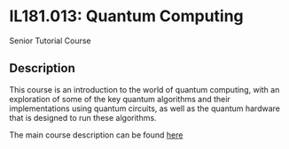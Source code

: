 # IL181.013: Quantum Computing
Senior Tutorial Course

## Description
This course is an introduction to the world of quantum computing, with an exploration of some of the key quantum algorithms and their implementations using quantum circuits, as well as the quantum hardware that is designed to run these algorithms.

The main course description can be found [here](https://course-resources.minerva.kgi.edu/uploaded_files/mke/00194267-3770/il181.013-syllabus.pdf)